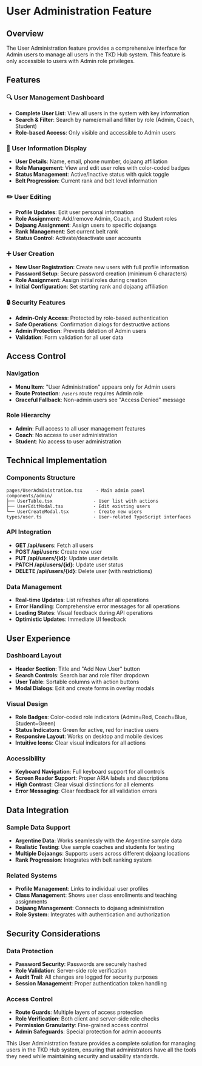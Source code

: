 # User Administration Feature

## Overview

The User Administration feature provides a comprehensive interface for Admin users to manage all users in the TKD Hub system. This feature is only accessible to users with Admin role privileges.

## Features

### 🔍 User Management Dashboard

- **Complete User List**: View all users in the system with key information
- **Search & Filter**: Search by name/email and filter by role (Admin, Coach, Student)
- **Role-based Access**: Only visible and accessible to Admin users

### 👤 User Information Display

- **User Details**: Name, email, phone number, dojaang affiliation
- **Role Management**: View and edit user roles with color-coded badges
- **Status Management**: Active/Inactive status with quick toggle
- **Belt Progression**: Current rank and belt level information

### ✏️ User Editing

- **Profile Updates**: Edit user personal information
- **Role Assignment**: Add/remove Admin, Coach, and Student roles
- **Dojaang Assignment**: Assign users to specific dojaangs
- **Rank Management**: Set current belt rank
- **Status Control**: Activate/deactivate user accounts

### ➕ User Creation

- **New User Registration**: Create new users with full profile information
- **Password Setup**: Secure password creation (minimum 6 characters)
- **Role Assignment**: Assign initial roles during creation
- **Initial Configuration**: Set starting rank and dojaang affiliation

### 🔒 Security Features

- **Admin-Only Access**: Protected by role-based authentication
- **Safe Operations**: Confirmation dialogs for destructive actions
- **Admin Protection**: Prevents deletion of Admin users
- **Validation**: Form validation for all user data

## Access Control

### Navigation

- **Menu Item**: "User Administration" appears only for Admin users
- **Route Protection**: `/users` route requires Admin role
- **Graceful Fallback**: Non-admin users see "Access Denied" message

### Role Hierarchy

- **Admin**: Full access to all user management features
- **Coach**: No access to user administration
- **Student**: No access to user administration

## Technical Implementation

### Components Structure

```
pages/UserAdministration.tsx     - Main admin panel
components/admin/
├── UserTable.tsx               - User list with actions
├── UserEditModal.tsx           - Edit existing users
└── UserCreateModal.tsx         - Create new users
types/user.ts                   - User-related TypeScript interfaces
```

### API Integration

- **GET /api/users**: Fetch all users
- **POST /api/users**: Create new user
- **PUT /api/users/{id}**: Update user details
- **PATCH /api/users/{id}**: Update user status
- **DELETE /api/users/{id}**: Delete user (with restrictions)

### Data Management

- **Real-time Updates**: List refreshes after all operations
- **Error Handling**: Comprehensive error messages for all operations
- **Loading States**: Visual feedback during API operations
- **Optimistic Updates**: Immediate UI feedback

## User Experience

### Dashboard Layout

- **Header Section**: Title and "Add New User" button
- **Search Controls**: Search bar and role filter dropdown
- **User Table**: Sortable columns with action buttons
- **Modal Dialogs**: Edit and create forms in overlay modals

### Visual Design

- **Role Badges**: Color-coded role indicators (Admin=Red, Coach=Blue, Student=Green)
- **Status Indicators**: Green for active, red for inactive users
- **Responsive Layout**: Works on desktop and mobile devices
- **Intuitive Icons**: Clear visual indicators for all actions

### Accessibility

- **Keyboard Navigation**: Full keyboard support for all controls
- **Screen Reader Support**: Proper ARIA labels and descriptions
- **High Contrast**: Clear visual distinctions for all elements
- **Error Messaging**: Clear feedback for all validation errors

## Data Integration

### Sample Data Support

- **Argentine Data**: Works seamlessly with the Argentine sample data
- **Realistic Testing**: Use sample coaches and students for testing
- **Multiple Dojaangs**: Supports users across different dojaang locations
- **Rank Progression**: Integrates with belt ranking system

### Related Systems

- **Profile Management**: Links to individual user profiles
- **Class Management**: Shows user class enrollments and teaching assignments
- **Dojaang Management**: Connects to dojaang administration
- **Role System**: Integrates with authentication and authorization

## Security Considerations

### Data Protection

- **Password Security**: Passwords are securely hashed
- **Role Validation**: Server-side role verification
- **Audit Trail**: All changes are logged for security purposes
- **Session Management**: Proper authentication token handling

### Access Control

- **Route Guards**: Multiple layers of access protection
- **Role Verification**: Both client and server-side role checks
- **Permission Granularity**: Fine-grained access control
- **Admin Safeguards**: Special protection for admin accounts

This User Administration feature provides a complete solution for managing users in the TKD Hub system, ensuring that administrators have all the tools they need while maintaining security and usability standards.
